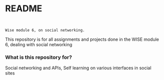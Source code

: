 # README 

```


Wise module 6, on social networking.
```

This repository is for all  assignments and projects done in the WISE module 6, dealing with social networking

### What is this repository for? ###

Social networking and APIs, 
Self learning on various interfaces in social sites
